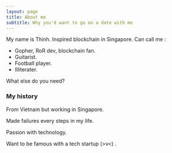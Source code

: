 ```yaml
---
layout: page
title: About me
subtitle: Why you'd want to go on a date with me
---
```


My name is Thinh. Inspired blockchain in Singapore. Can call me :

- Gopher, RoR dev, blockchain fan.
- Guitarist.
- Football player.
- Illiterater.

What else do you need?

### My history

From Vietnam but working in Singapore.

Made failures every steps in my life.

Passion with technology.

Want to be famous with a tech startup (>v<) .
